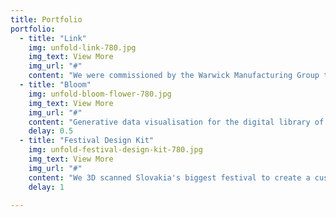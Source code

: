 ```yaml
---
title: Portfolio
portfolio:
  - title: "Link"
    img: unfold-link-780.jpg
    img_text: View More
    img_url: "#"
    content: "We were commissioned by the Warwick Manufacturing Group to make tangible the concept of supply chains"
  - title: "Bloom"
    img: unfold-bloom-flower-780.jpg
    img_text: View More
    img_url: "#"
    content: "Generative data visualisation for the digital library of the Goethe Institut Bratislava"
    delay: 0.5
  - title: "Festival Design Kit"
    img: unfold-festival-design-kit-780.jpg
    img_text: View More
    img_url: "#"
    content: "We 3D scanned Slovakia's biggest festival to create a custom spatial design toolkit"
    delay: 1     

---
```

